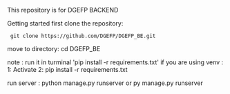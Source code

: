 This repository is for DGEFP BACKEND 

Getting started 
first clone the repository:

     git clone https://github.com/DGEFP/DGEFP_BE.git

move to directory:
     cd DGEFP_BE

note : 
  run it in turminal 'pip install -r requirements.txt'
 if you are using venv :
             1: Activate
             2: pip install -r requirements.txt

run server : python manage.py runserver or py manage.py runserver
